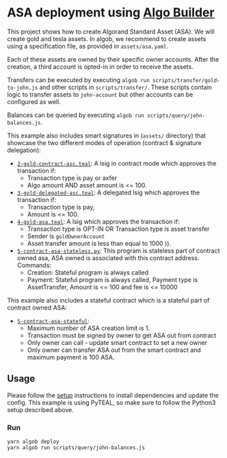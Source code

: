 # ASA deployment using [Algo Builder](https://github.com/scale-it/algo-builder/)

This project shows how to create Algorand Standard Asset (ASA).
We will create gold and tesla assets. In algob, we recommend to
create assets using a specification file, as provided in `assets/asa.yaml`.

Each of these assets are owned by their specific owner accounts.
After the creation, a third account is opted-in in order to receive the assets.

Transfers can be executed by executing `algob run scripts/transfer/gold-to-john.js` and other scripts in `scripts/transfer/`.
These scripts contain logic to transfer assets to `john-account` but other accounts can be configured as well.

Balances can be queried by executing `algob run scripts/query/john-balances.js`.

This example also includes smart signatures in (`assets/` directory) that showcase the two different modes of operation (contract & signature delegation):
- [`2-gold-contract-asc.teal`](https://github.com/scale-it/algo-builder/blob/master/examples/asa/assets/teal/2-gold-contract-asc.teal): A lsig in contract mode which approves the transaction if:
    - Transaction type is pay or axfer
    - Algo amount AND asset amount is <= 100.
- [`3-gold-delegated-asc.teal`](https://github.com/scale-it/algo-builder/blob/master/examples/asa/assets/teal/3-gold-delegated-asc.teal): A delegated lsig which approves the transaction if:
    - Transaction type is pay,
    - Amount is <= 100.
- [`4-gold-asa.teal`](https://github.com/scale-it/algo-builder/blob/master/examples/asa/assets/teal/4-gold-asa.teal): A lsig which approves the transaction if:
    - Transaction type is OPT-IN OR Transaction type is asset transfer
    - Sender is `goldOwnerAccount` 
    - Asset transfer amount is less than equal to 1000 )).
- [`5-contract-asa-stateless.py`](https://github.com/scale-it/algo-builder/blob/master/examples/asa/assets/pyteal/5-contract-asa-stateless.py): This program is stateless part of contract owned asa, ASA owned is associated with this contract address. Commands:
    - Creation: Stateful program is always called
    - Payment: Stateful program is always called, Payment type is AssetTransfer,
               Amount is <= 100 and fee is <= 10000

This example also includes a stateful contract which is a stateful part of contract owned ASA:
- [`5-contract-asa-stateful`](https://github.com/scale-it/algo-builder/blob/master/examples/asa/assets/pyteal/5-contract-asa-stateful.py):
    - Maximum number of ASA creation limit is 1.
    - Transaction must be signed by owner to get ASA out from contract
    - Only owner can call - update smart contract to set a new owner
    - Only owner can transfer ASA out from the smart contract and maximum payment is 100 ASA.

## Usage

Please follow the [setup](../README.md) instructions to install dependencies and update the config.
This example is using PyTEAL, so make sure to follow the Python3 setup described above.

### Run
```
yarn algob deploy
yarn algob run scripts/query/john-balances.js
```
